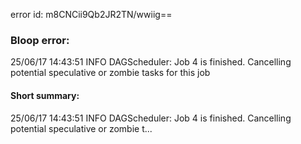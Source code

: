 error id: m8CNCii9Qb2JR2TN/wwiig==
### Bloop error:

25/06/17 14:43:51 INFO DAGScheduler: Job 4 is finished. Cancelling potential speculative or zombie tasks for this job
#### Short summary: 

25/06/17 14:43:51 INFO DAGScheduler: Job 4 is finished. Cancelling potential speculative or zombie t...